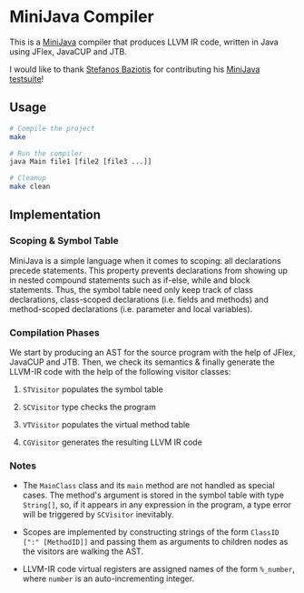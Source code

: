 # MiniJava Compiler

This is a [MiniJava](https://cgi.di.uoa.gr/~compilers/20_21/project.html#hw2) compiler that produces
LLVM IR code, written in Java using JFlex, JavaCUP and JTB.

I would like to thank [Stefanos Baziotis](https://github.com/baziotis) for contributing his [MiniJava
testsuite](https://github.com/baziotis/minijava-testsuite)!


## Usage

```bash
# Compile the project
make

# Run the compiler
java Main file1 [file2 [file3 ...]]

# Cleanup
make clean
```

## Implementation

### Scoping & Symbol Table

MiniJava is a simple language when it comes to scoping: all declarations precede statements.
This property prevents declarations from showing up in nested compound statements such as
if-else, while and block statements. Thus, the symbol table need only keep track of class
declarations, class-scoped declarations (i.e. fields and methods) and method-scoped declarations
(i.e. parameter and local variables).

### Compilation Phases

We start by producing an AST for the source program with the help of JFlex, JavaCUP and JTB. Then,
we check its semantics & finally generate the LLVM-IR code with the help of the following visitor
classes:

1. `STVisitor` populates the symbol table

2. `SCVisitor` type checks the program

3. `VTVisitor` populates the virtual method table

4. `CGVisitor` generates the resulting LLVM IR code

### Notes

- The `MainClass` class and its `main` method are not handled as special cases. The method's
argument is stored in the symbol table with type `String[]`, so, if it appears in any
expression in the program, a type error will be triggered by `SCVisitor` inevitably.

- Scopes are implemented by constructing strings of the form `ClassID [":" [MethodID]]` and passing
them as arguments to children nodes as the visitors are walking the AST. 

- LLVM-IR code virtual registers are assigned names of the form `%_number`, where `number` is an
auto-incrementing integer.
